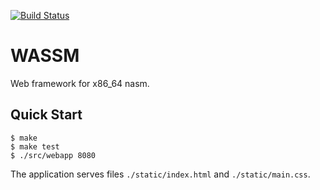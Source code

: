[![Build Status](https://travis-ci.org/tsoding/wassm.svg?branch=master)](https://travis-ci.org/tsoding/wassm)

# WASSM

Web framework for x86_64 nasm.

## Quick Start

```console
$ make
$ make test
$ ./src/webapp 8080
```

The application serves files `./static/index.html` and `./static/main.css`.

